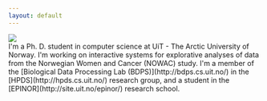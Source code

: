 ```yaml
---
layout: default
---
```

<div class="page-picture">
        <img src="http://www.gravatar.com/avatar/76ca00cea799bc805a84698ed86e6bea?s=135"/>
</div> 
I'm a Ph. D. student in computer science at UiT - The Arctic University of
Norway. I'm working on interactive systems for explorative analyses of data from
the Norwegian Women and Cancer (NOWAC) study. I'm a member of the [Biological
Data Processing Lab (BDPS)](http://bdps.cs.uit.no/) in the
[HPDS](http://hpds.cs.uit.no/) research group, and a student in the
[EPINOR](http://site.uit.no/epinor/) research school. 


